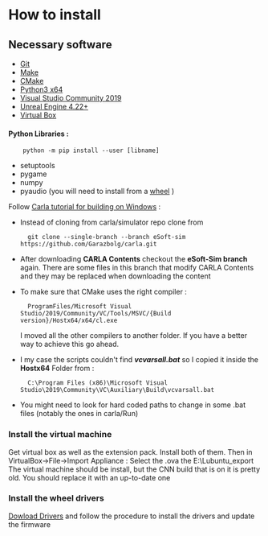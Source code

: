 # How to install
## Necessary software
- [Git](https://gitforwindows.org/)
- [Make](http://ftp.gnu.org/gnu/make/make-4.2.tar.gz)
- [CMake](https://github.com/Kitware/CMake/releases/download/v3.15.3/cmake-3.15.3-win64-x64.msi)
- [Python3 x64](https://www.python.org/ftp/python/3.7.4/python-3.7.4-amd64.exe)
- [Visual Studio Community 2019](https://visualstudio.microsoft.com/thank-you-downloading-visual-studio/?sku=Community&rel=16)
- [Unreal Engine 4.22+](https://www.unrealengine.com/en-US/)
- [Virtual Box](https://www.virtualbox.org/wiki/Downloads)

#### Python Libraries :
		python -m pip install --user [libname]
- setuptools
- pygame
- numpy
- pyaudio (you will need to install from a [wheel](https://www.lfd.uci.edu/~gohlke/pythonlibs/#pyaudio) )

Follow [Carla tutorial for building on Windows](https://carla.readthedocs.io/en/latest/how_to_build_on_windows/) :
- Instead of cloning from carla/simulator repo clone from 
	
		git clone --single-branch --branch eSoft-sim https://github.com/Garazbolg/carla.git

- After downloading **CARLA Contents** checkout the **eSoft-Sim branch** again. There are some files in this branch that modify CARLA Contents and they may be replaced when downloading the content
- To make sure that CMake uses the right compiler :
  
		ProgramFiles/Microsoft Visual Studio/2019/Community/VC/Tools/MSVC/{Build version}/Hostx64/x64/cl.exe

	I moved all the other compilers to another folder. If you have a better way to achieve this go ahead.
- I my case the scripts couldn't find ***vcvarsall.bat*** so I copied it inside the **Hostx64** Folder from :

		C:\Program Files (x86)\Microsoft Visual Studio\2019\Community\VC\Auxiliary\Build\vcvarsall.bat
- You might need to look for hard coded paths to change in some .bat files (notably the ones in carla/Run)
  
### Install the virtual machine
Get virtual box as well as the extension pack. Install both of them.
Then in VirtualBox->File->Import Appliance : Select the .ova the E:\Lubuntu_export\
The virtual machine should be install, but the CNN build that is on it is pretty old. You should replace it with an up-to-date one
	
### Install the wheel drivers
[ Dowload Drivers](https://support.thrustmaster.com/fr/product/txracingwheel-fr/) and follow the procedure to install the drivers and update the firmware
	